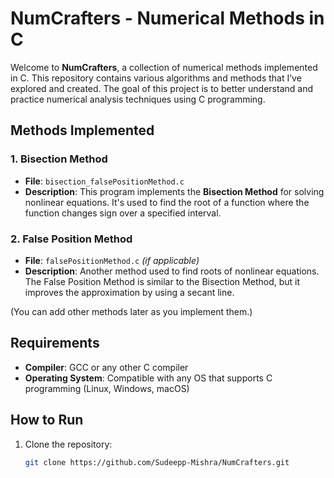 # NumCrafters - Numerical Methods in C

Welcome to **NumCrafters**, a collection of numerical methods implemented in C. This repository contains various algorithms and methods that I’ve explored and created. The goal of this project is to better understand and practice numerical analysis techniques using C programming.

## Methods Implemented

### 1. Bisection Method
- **File**: `bisection_falsePositionMethod.c`
- **Description**: This program implements the **Bisection Method** for solving nonlinear equations. It's used to find the root of a function where the function changes sign over a specified interval.

### 2. False Position Method
- **File**: `falsePositionMethod.c` *(if applicable)*
- **Description**: Another method used to find roots of nonlinear equations. The False Position Method is similar to the Bisection Method, but it improves the approximation by using a secant line.

(You can add other methods later as you implement them.)

## Requirements
- **Compiler**: GCC or any other C compiler
- **Operating System**: Compatible with any OS that supports C programming (Linux, Windows, macOS)

## How to Run
1. Clone the repository:
   ```bash
   git clone https://github.com/Sudeepp-Mishra/NumCrafters.git
